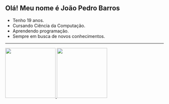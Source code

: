 ## Olá! Meu nome é João Pedro Barros

- Tenho 19 anos. 
- Cursando Ciência da Computação. 
- Aprendendo programação. 
- Sempre em busca de novos conhecimentos.
---------------------------------------------------------
<div>
  <a href="https://github.com/jppn123">
  <img height="160em" src="https://github-readme-stats.vercel.app/api?username=jppn123&show_icons=true&theme=dracula&include_all_commits=true&count_private=true"/>
  <img height="160em" src="https://github-readme-stats.vercel.app/api/top-langs/?username=jppn123&layout=compact&langs_count=7&theme=dracula"/>
</div>
